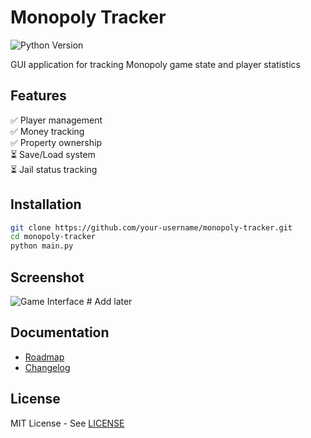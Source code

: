 # Monopoly Tracker

![Python Version](https://img.shields.io/badge/python-3.8%2B-blue)

GUI application for tracking Monopoly game state and player statistics

## Features
✅ Player management  
✅ Money tracking  
✅ Property ownership  
⏳ Save/Load system  
⏳ Jail status tracking  

## Installation
```bash
git clone https://github.com/your-username/monopoly-tracker.git
cd monopoly-tracker
python main.py
```

## Screenshot
![Game Interface](screenshot.png)  # Add later

## Documentation
- [Roadmap](docs/ROADMAP.md)
- [Changelog](docs/CHANGELOG.md)

## License
MIT License - See [LICENSE](LICENSE)
